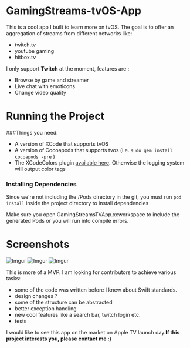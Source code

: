 # GamingStreams-tvOS-App

This is a cool app I built to learn more on tvOS. The goal is to offer an aggregation of streams from different networks like:

- twitch.tv
- youtube gaming
- hitbox.tv

I only support **Twitch** at the moment, features are :

- Browse by game and streamer
- Live chat with emoticons
- Change video quality

# Running the Project

###Things you need:
* A version of XCode that supports tvOS
* A version of Cocoapods that supports tvos (i.e. `sudo gem install cocoapods -pre` )
* The XCodeColors plugin [available here](https://github.com/robbiehanson/XcodeColors). Otherwise the logging system will output color tags

### Installing Dependencies	
Since we're not including the /Pods directory in the git, you must run `pod install` inside the project directory to install dependencies

Make sure you open GamingStreamsTVApp.xcworkspace to include the generated Pods or you will run into compile errors.  

# Screenshots
![Imgur](http://i.imgur.com/V2v5FND.png)
![Imgur](http://i.imgur.com/HvWh6PI.png)
![Imgur](http://i.imgur.com/PhUoqOB.jpg)

This is more of a MVP. I am looking for contributors to achieve various tasks:

- some of the code was written before I knew about Swift standards.
- design changes ?
- some of the structure can be abstracted
- better exception handling
- new cool features like a search bar, twitch login etc.
- tests

I would like to see this app on the market on Apple TV launch day.**If this project interests you, please contact me :)**
